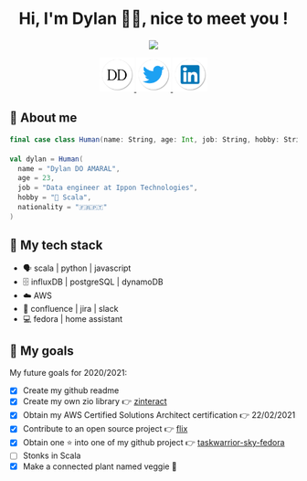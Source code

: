 
<h1 align="center">Hi, I'm Dylan 🦉👋, nice to meet you !</h1>

<p align="center">
  <a href="https://github.com/dylandoamaral">
    <img align="center" src="https://github-readme-stats.vercel.app/api?username=dylandoamaral&theme=vue&show_icons=true" />
  </a>
</P>

<p align="center">
  <a href="https://www.dylan.doamaral.dev/">
    <img src="https://raw.githubusercontent.com/dylandoamaral/dylandoamaral/master/images/dylan.png" width="60px" height="60px"/>
  </a>

  <a href="https://twitter.com/dylandmrl">
    <img src="https://raw.githubusercontent.com/dylandoamaral/dylandoamaral/master/images/twitter.png" width="60px" height="60px"/>
  </a>
  <a href="https://www.linkedin.com/in/dylandoamaral/">
    <img src="https://raw.githubusercontent.com/dylandoamaral/dylandoamaral/master/images/linkedin.png" width="60px" height="60px"/>
  </a>
</p>

## 👦 About me

```scala
final case class Human(name: String, age: Int, job: String, hobby: String, nationality: String)

val dylan = Human(
  name = "Dylan DO AMARAL",
  age = 23,
  job = "Data engineer at Ippon Technologies",
  hobby = "💛 Scala",
  nationality = "🇫🇷🇵🇹"
)
```

## 🧰 My tech stack

- 🗣️ scala | python | javascript
- 🗄️ influxDB | postgreSQL | dynamoDB
- ☁️ AWS
- 🧸 confluence | jira | slack
- 💻 fedora | home assistant

## 🎯 My goals

My future goals for 2020/2021:

- [x] Create my github readme
- [x] Create my own zio library 👉 [zinteract](https://github.com/dylandoamaral/zinteract)
- [X] Obtain my AWS Certified Solutions Architect certification 👉 22/02/2021
- [x] Contribute to an open source project 👉 [flix](https://github.com/flix/flix)
- [X] Obtain one ⭐ into one of my github project 👉 [taskwarrior-sky-fedora](https://github.com/dylandoamaral/taskwarrior-sky-fedora)
- [ ] Stonks in Scala 
- [X] Make a connected plant named veggie 🌱
